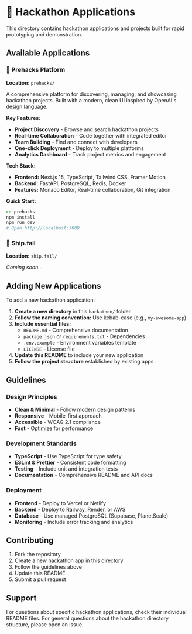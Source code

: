 # 🚀 Hackathon Applications

This directory contains hackathon applications and projects built for rapid prototyping and demonstration.

## Available Applications

### 🎯 Prehacks Platform
**Location:** `prehacks/`

A comprehensive platform for discovering, managing, and showcasing hackathon projects. Built with a modern, clean UI inspired by OpenAI's design language.

**Key Features:**
- **Project Discovery** - Browse and search hackathon projects
- **Real-time Collaboration** - Code together with integrated editor
- **Team Building** - Find and connect with developers
- **One-click Deployment** - Deploy to multiple platforms
- **Analytics Dashboard** - Track project metrics and engagement

**Tech Stack:**
- **Frontend:** Next.js 15, TypeScript, Tailwind CSS, Framer Motion
- **Backend:** FastAPI, PostgreSQL, Redis, Docker
- **Features:** Monaco Editor, Real-time collaboration, Git integration

**Quick Start:**
```bash
cd prehacks
npm install
npm run dev
# Open http://localhost:3000
```

### 🚢 Ship.fail
**Location:** `ship.fail/`

*Coming soon...*

## Adding New Applications

To add a new hackathon application:

1. **Create a new directory** in this `hackathon/` folder
2. **Follow the naming convention:** Use kebab-case (e.g., `my-awesome-app`)
3. **Include essential files:**
   - `README.md` - Comprehensive documentation
   - `package.json` or `requirements.txt` - Dependencies
   - `.env.example` - Environment variables template
   - `LICENSE` - License file
4. **Update this README** to include your new application
5. **Follow the project structure** established by existing apps

## Guidelines

### Design Principles
- **Clean & Minimal** - Follow modern design patterns
- **Responsive** - Mobile-first approach
- **Accessible** - WCAG 2.1 compliance
- **Fast** - Optimize for performance

### Development Standards
- **TypeScript** - Use TypeScript for type safety
- **ESLint & Prettier** - Consistent code formatting
- **Testing** - Include unit and integration tests
- **Documentation** - Comprehensive README and API docs

### Deployment
- **Frontend** - Deploy to Vercel or Netlify
- **Backend** - Deploy to Railway, Render, or AWS
- **Database** - Use managed PostgreSQL (Supabase, PlanetScale)
- **Monitoring** - Include error tracking and analytics

## Contributing

1. Fork the repository
2. Create a new hackathon app in this directory
3. Follow the guidelines above
4. Update this README
5. Submit a pull request

## Support

For questions about specific hackathon applications, check their individual README files. For general questions about the hackathon directory structure, please open an issue.
